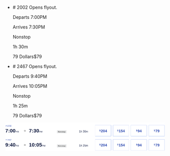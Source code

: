 * \# 2002 Opens flyout.
    
    Departs 7:00PM
    
    Arrives 7:30PM
    
    Nonstop
    
    1h 30m
    
    79 Dollars$79
    
* \# 2467 Opens flyout.
    
    Departs 9:40PM
    
    Arrives 10:05PM
    
    Nonstop
    
    1h 25m
    
    79 Dollars$79
    

![](southwest-01-04.png)